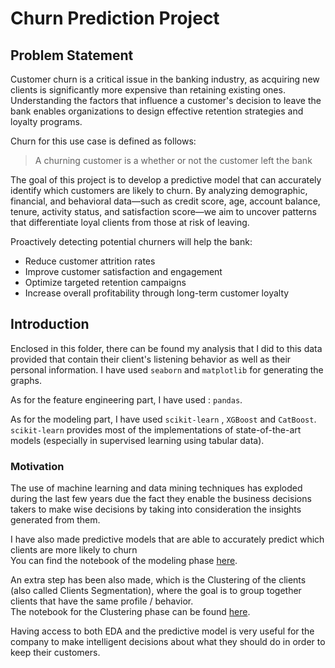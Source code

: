 # Churn Prediction Project

## Problem Statement

Customer churn is a critical issue in the banking industry, as acquiring new clients is significantly more expensive than retaining existing ones. 
Understanding the factors that influence a customer's decision to leave the bank enables organizations to design effective retention strategies and loyalty programs.

Churn for this use case is defined as follows:
> A churning customer is a whether or not the customer left the bank

The goal of this project is to develop a predictive model that can accurately identify which customers are likely to churn. 
By analyzing demographic, financial, and behavioral data—such as credit score, age, account balance, tenure, activity status, 
and satisfaction score—we aim to uncover patterns that differentiate loyal clients from those at risk of leaving.

Proactively detecting potential churners will help the bank:

- Reduce customer attrition rates
- Improve customer satisfaction and engagement
- Optimize targeted retention campaigns
- Increase overall profitability through long-term customer loyalty

## Introduction

Enclosed in this folder, there can be found my analysis that I did to this 
data provided that contain their client's listening behavior as well as their personal information. I have used
`seaborn` and `matplotlib` for generating the graphs. 

As for the feature engineering part, I have used : `pandas`. 

As for the modeling part, I have used `scikit-learn` , `XGBoost` and `CatBoost`. `scikit-learn` provides most of the implementations 
of state-of-the-art models (especially in supervised learning using tabular data).

### Motivation
The use of machine learning and data mining techniques has exploded during the last few years due the fact they enable
the business decisions takers to make wise decisions by taking into consideration the insights generated from them.

I have also made predictive models that are able to accurately predict which clients are more
likely to churn <br>
You can find the notebook of the modeling phase <a href="https://github.com/Younes-Piro/churn_detection/blob/main/Modelisation.ipynb">here</a>.

An extra step has been also made, which is the Clustering of the clients (also called Clients Segmentation),
where the goal is to group together clients that have the same profile / behavior. <br>
The notebook for the Clustering phase can be found <a href="https://github.com/Younes-Piro/churn_detection/blob/main/clustring.ipynb">here</a>.

Having access to both EDA and the predictive model is very useful for the company to make intelligent decisions 
about what they should do in order to keep their customers.

